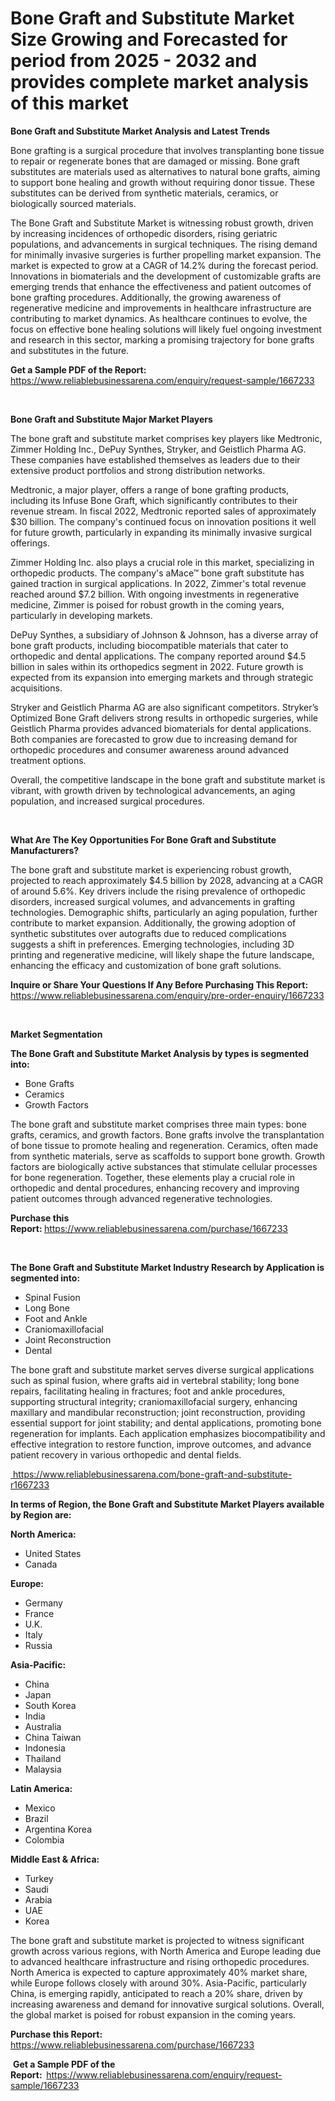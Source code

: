 <p><h1>Bone Graft and Substitute Market Size Growing and Forecasted for period from 2025 - 2032 and provides complete market analysis of this market</h1></p><p><strong>Bone Graft and Substitute Market Analysis and Latest Trends</strong></p>
<p><p>Bone grafting is a surgical procedure that involves transplanting bone tissue to repair or regenerate bones that are damaged or missing. Bone graft substitutes are materials used as alternatives to natural bone grafts, aiming to support bone healing and growth without requiring donor tissue. These substitutes can be derived from synthetic materials, ceramics, or biologically sourced materials.</p><p>The Bone Graft and Substitute Market is witnessing robust growth, driven by increasing incidences of orthopedic disorders, rising geriatric populations, and advancements in surgical techniques. The rising demand for minimally invasive surgeries is further propelling market expansion. The market is expected to grow at a CAGR of 14.2% during the forecast period. Innovations in biomaterials and the development of customizable grafts are emerging trends that enhance the effectiveness and patient outcomes of bone grafting procedures. Additionally, the growing awareness of regenerative medicine and improvements in healthcare infrastructure are contributing to market dynamics. As healthcare continues to evolve, the focus on effective bone healing solutions will likely fuel ongoing investment and research in this sector, marking a promising trajectory for bone grafts and substitutes in the future.</p></p>
<p><strong>Get a Sample PDF of the Report:&nbsp;</strong> <a href="https://www.reliablebusinessarena.com/enquiry/request-sample/1667233?utm_campaign=3582&utm_medium=2&utm_source=Github&utm_content=ia&utm_term=18042025&utm_id=bone-graft-and-substitute">https://www.reliablebusinessarena.com/enquiry/request-sample/1667233</a></p>
<p>&nbsp;</p>
<p><strong>Bone Graft and Substitute Major Market Players</strong></p>
<p><p>The bone graft and substitute market comprises key players like Medtronic, Zimmer Holding Inc., DePuy Synthes, Stryker, and Geistlich Pharma AG. These companies have established themselves as leaders due to their extensive product portfolios and strong distribution networks.</p><p>Medtronic, a major player, offers a range of bone grafting products, including its Infuse Bone Graft, which significantly contributes to their revenue stream. In fiscal 2022, Medtronic reported sales of approximately $30 billion. The company's continued focus on innovation positions it well for future growth, particularly in expanding its minimally invasive surgical offerings.</p><p>Zimmer Holding Inc. also plays a crucial role in this market, specializing in orthopedic products. The company's aMace™ bone graft substitute has gained traction in surgical applications. In 2022, Zimmer's total revenue reached around $7.2 billion. With ongoing investments in regenerative medicine, Zimmer is poised for robust growth in the coming years, particularly in developing markets.</p><p>DePuy Synthes, a subsidiary of Johnson & Johnson, has a diverse array of bone graft products, including biocompatible materials that cater to orthopedic and dental applications. The company reported around $4.5 billion in sales within its orthopedics segment in 2022. Future growth is expected from its expansion into emerging markets and through strategic acquisitions.</p><p>Stryker and Geistlich Pharma AG are also significant competitors. Stryker’s Optimized Bone Graft delivers strong results in orthopedic surgeries, while Geistlich Pharma provides advanced biomaterials for dental applications. Both companies are forecasted to grow due to increasing demand for orthopedic procedures and consumer awareness around advanced treatment options.</p><p>Overall, the competitive landscape in the bone graft and substitute market is vibrant, with growth driven by technological advancements, an aging population, and increased surgical procedures.</p></p>
<p>&nbsp;</p>
<p><strong>What Are The Key Opportunities For Bone Graft and Substitute Manufacturers?</strong></p>
<p><p>The bone graft and substitute market is experiencing robust growth, projected to reach approximately $4.5 billion by 2028, advancing at a CAGR of around 5.6%. Key drivers include the rising prevalence of orthopedic disorders, increased surgical volumes, and advancements in grafting technologies. Demographic shifts, particularly an aging population, further contribute to market expansion. Additionally, the growing adoption of synthetic substitutes over autografts due to reduced complications suggests a shift in preferences. Emerging technologies, including 3D printing and regenerative medicine, will likely shape the future landscape, enhancing the efficacy and customization of bone graft solutions.</p></p>
<p><strong>Inquire or Share Your Questions If Any Before Purchasing This Report:</strong> <a href="https://www.reliablebusinessarena.com/enquiry/pre-order-enquiry/1667233?utm_campaign=3582&utm_medium=2&utm_source=Github&utm_content=ia&utm_term=18042025&utm_id=bone-graft-and-substitute">https://www.reliablebusinessarena.com/enquiry/pre-order-enquiry/1667233</a></p>
<p>&nbsp;</p>
<p><strong>Market Segmentation</strong></p>
<p><strong>The Bone Graft and Substitute Market Analysis by types is segmented into:</strong></p>
<p><ul><li>Bone Grafts</li><li>Ceramics</li><li>Growth Factors</li></ul></p>
<p><p>The bone graft and substitute market comprises three main types: bone grafts, ceramics, and growth factors. Bone grafts involve the transplantation of bone tissue to promote healing and regeneration. Ceramics, often made from synthetic materials, serve as scaffolds to support bone growth. Growth factors are biologically active substances that stimulate cellular processes for bone regeneration. Together, these elements play a crucial role in orthopedic and dental procedures, enhancing recovery and improving patient outcomes through advanced regenerative technologies.</p></p>
<p><strong>Purchase this Report:&nbsp;</strong><a href="https://www.reliablebusinessarena.com/purchase/1667233?utm_campaign=3582&utm_medium=2&utm_source=Github&utm_content=ia&utm_term=18042025&utm_id=bone-graft-and-substitute">https://www.reliablebusinessarena.com/purchase/1667233</a></p>
<p>&nbsp;</p>
<p><strong>The Bone Graft and Substitute Market Industry Research by Application is segmented into:</strong></p>
<p><ul><li>Spinal Fusion</li><li>Long Bone</li><li>Foot and Ankle</li><li>Craniomaxillofacial</li><li>Joint Reconstruction</li><li>Dental</li></ul></p>
<p><p>The bone graft and substitute market serves diverse surgical applications such as spinal fusion, where grafts aid in vertebral stability; long bone repairs, facilitating healing in fractures; foot and ankle procedures, supporting structural integrity; craniomaxillofacial surgery, enhancing maxillary and mandibular reconstruction; joint reconstruction, providing essential support for joint stability; and dental applications, promoting bone regeneration for implants. Each application emphasizes biocompatibility and effective integration to restore function, improve outcomes, and advance patient recovery in various orthopedic and dental fields.</p></p>
<p><a href="https://www.reliablebusinessarena.com/bone-graft-and-substitute-r1667233?utm_campaign=3582&utm_medium=2&utm_source=Github&utm_content=ia&utm_term=18042025&utm_id=bone-graft-and-substitute">&nbsp;https://www.reliablebusinessarena.com/bone-graft-and-substitute-r1667233</a></p>
<p><strong>In terms of Region, the Bone Graft and Substitute Market Players available by Region are:</strong></p>
<p>
    <p> <strong> North America: </strong>
        <ul>
            <li>United States</li>
            <li>Canada</li>
        </ul>
        </p> 
    <p> <strong> Europe: </strong>
        <ul>
            <li>Germany</li>
            <li>France</li>
            <li>U.K.</li>
            <li>Italy</li>
            <li>Russia</li>
        </ul>
        </p> 
    <p> <strong> Asia-Pacific: </strong>
        <ul>
            <li>China</li>
            <li>Japan</li>
            <li>South Korea</li>
            <li>India</li>
            <li>Australia</li>
            <li>China Taiwan</li>
            <li>Indonesia</li>
            <li>Thailand</li>
            <li>Malaysia</li>
        </ul>
        </p> 
    <p> <strong> Latin America: </strong>
        <ul>
            <li>Mexico</li>
            <li>Brazil</li>
            <li>Argentina Korea</li>
            <li>Colombia</li>
        </ul>
        </p> 
    <p> <strong> Middle East & Africa: </strong>
        <ul>
            <li>Turkey</li>
            <li>Saudi</li>
            <li>Arabia</li>
            <li>UAE</li>
            <li>Korea</li>
        </ul>
    </p>
    </p>
<p><p>The bone graft and substitute market is projected to witness significant growth across various regions, with North America and Europe leading due to advanced healthcare infrastructure and rising orthopedic procedures. North America is expected to capture approximately 40% market share, while Europe follows closely with around 30%. Asia-Pacific, particularly China, is emerging rapidly, anticipated to reach a 20% share, driven by increasing awareness and demand for innovative surgical solutions. Overall, the global market is poised for robust expansion in the coming years.</p></p>
<p><strong>Purchase this Report: </strong><a href="https://www.reliablebusinessarena.com/purchase/1667233?utm_campaign=3582&utm_medium=2&utm_source=Github&utm_content=ia&utm_term=18042025&utm_id=bone-graft-and-substitute">https://www.reliablebusinessarena.com/purchase/1667233</a></p>
<p>&nbsp;<strong>Get a Sample PDF of the Report:&nbsp;&nbsp;</strong><a href="https://www.reliablebusinessarena.com/enquiry/request-sample/1667233?utm_campaign=3582&utm_medium=2&utm_source=Github&utm_content=ia&utm_term=18042025&utm_id=bone-graft-and-substitute">https://www.reliablebusinessarena.com/enquiry/request-sample/1667233</a></p>
<p><strong></strong></p>
<p><p></p><p></p><p></p></p>